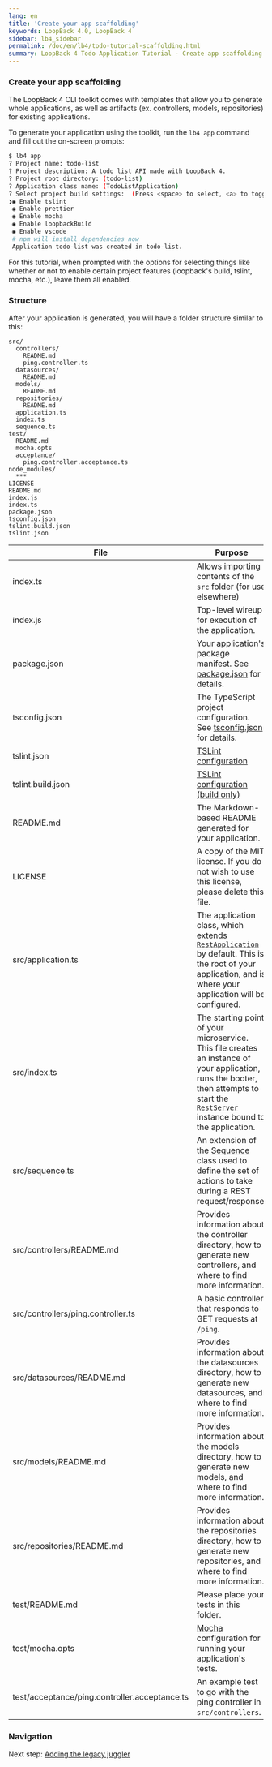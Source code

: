 ```yaml
---
lang: en
title: 'Create your app scaffolding'
keywords: LoopBack 4.0, LoopBack 4
sidebar: lb4_sidebar
permalink: /doc/en/lb4/todo-tutorial-scaffolding.html
summary: LoopBack 4 Todo Application Tutorial - Create app scaffolding
---
```


### Create your app scaffolding

The LoopBack 4 CLI toolkit comes with templates that allow you to generate whole
applications, as well as artifacts (ex. controllers, models, repositories) for
existing applications.

To generate your application using the toolkit, run the `lb4 app` command and
fill out the on-screen prompts:

```sh
$ lb4 app
? Project name: todo-list
? Project description: A todo list API made with LoopBack 4.
? Project root directory: (todo-list)
? Application class name: (TodoListApplication)
? Select project build settings:  (Press <space> to select, <a> to toggle all, <i> to inverse selection)
❯◉ Enable tslint
 ◉ Enable prettier
 ◉ Enable mocha
 ◉ Enable loopbackBuild
 ◉ Enable vscode
 # npm will install dependencies now
 Application todo-list was created in todo-list.
```

For this tutorial, when prompted with the options for selecting things like
whether or not to enable certain project features (loopback's build, tslint,
mocha, etc.), leave them all enabled.

### Structure

After your application is generated, you will have a folder structure similar to
this:

```text
src/
  controllers/
    README.md
    ping.controller.ts
  datasources/
    README.md
  models/
    README.md
  repositories/
    README.md
  application.ts
  index.ts
  sequence.ts
test/
  README.md
  mocha.opts
  acceptance/
    ping.controller.acceptance.ts
node_modules/
  ***
LICENSE
README.md
index.js
index.ts
package.json
tsconfig.json
tslint.build.json
tslint.json
```

| File                                          | Purpose                                                                                                                                                                                                                                                        |
| --------------------------------------------- | -------------------------------------------------------------------------------------------------------------------------------------------------------------------------------------------------------------------------------------------------------------- |
| index.ts                                      | Allows importing contents of the `src` folder (for use elsewhere)                                                                                                                                                                                              |
| index.js                                      | Top-level wireup for execution of the application.                                                                                                                                                                                                             |
| package.json                                  | Your application's package manifest. See [package.json](https://docs.npmjs.com/files/package.json) for details.                                                                                                                                                |
| tsconfig.json                                 | The TypeScript project configuration. See [tsconfig.json](http://www.typescriptlang.org/docs/handbook/tsconfig-json.html) for details.                                                                                                                         |
| tslint.json                                   | [TSLint configuration](https://palantir.github.io/tslint/usage/tslint-json/)                                                                                                                                                                                   |
| tslint.build.json                             | [TSLint configuration (build only)](https://palantir.github.io/tslint/usage/tslint-json/)                                                                                                                                                                      |
| README.md                                     | The Markdown-based README generated for your application.                                                                                                                                                                                                      |
| LICENSE                                       | A copy of the MIT license. If you do not wish to use this license, please delete this file.                                                                                                                                                                    |
| src/application.ts                            | The application class, which extends [`RestApplication`](http://apidocs.strongloop.com/@loopback%2fdocs/rest.html#RestApplication) by default. This is the root of your application, and is where your application will be configured.                         |
| src/index.ts                                  | The starting point of your microservice. This file creates an instance of your application, runs the booter, then attempts to start the [`RestServer`](http://apidocs.strongloop.com/@loopback%2fdocs/rest.html#RestServer) instance bound to the application. |
| src/sequence.ts                               | An extension of the [Sequence](Sequence.md) class used to define the set of actions to take during a REST request/response.                                                                                                                                    |
| src/controllers/README.md                     | Provides information about the controller directory, how to generate new controllers, and where to find more information.                                                                                                                                      |
| src/controllers/ping.controller.ts            | A basic controller that responds to GET requests at `/ping`.                                                                                                                                                                                                   |
| src/datasources/README.md                     | Provides information about the datasources directory, how to generate new datasources, and where to find more information.                                                                                                                                     |
| src/models/README.md                          | Provides information about the models directory, how to generate new models, and where to find more information.                                                                                                                                               |
| src/repositories/README.md                    | Provides information about the repositories directory, how to generate new repositories, and where to find more information.                                                                                                                                   |
| test/README.md                                | Please place your tests in this folder.                                                                                                                                                                                                                        |
| test/mocha.opts                               | [Mocha](https://mochajs.org/) configuration for running your application's tests.                                                                                                                                                                              |
| test/acceptance/ping.controller.acceptance.ts | An example test to go with the ping controller in `src/controllers`.                                                                                                                                                                                           |

### Navigation

Next step: [Adding the legacy juggler](todo-tutorial-juggler.md)
